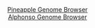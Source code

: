 <div id="Pineapple_Genome_Browser" align="center">
  <a href="https://igv.org/app/?sessionURL=blob:zZNdb5swGEb_i6VUm0T4DBCQqok2lKWJUtKMkrWqkEMMsQo2tR1IGuW_z6027WaVmotNk7gwrwx.nsPhAFrEOKYE.MBUDVs1DKAAvqHdAtZNhWawRhz4Baw4UgBDBWKI5Aj4B1BALmByO5VPboRouK9pWDT9GpKSqtxSYQ1fKIEdV3Naa5e0quCKMigo49oFgy3VcNn2O7SCTaPKsy3V1tZQQA1WzYYSTrUGkTLr5PuyX6OsRITWKKu3lcBvATKZR2ZcqwX8EqSLIM8R5xO0H6_Pg8k4uLPC5D5yLu.Tm69p4qRnC1wSKLYMnd_DeORMi1HQBt3yeuWJ3SzumReePct75tX3njU6C3cNZoifG67hWvrAM10JB5M12v1PveWFT.y.YJNxhC6j4VN6k9oL2bcsbsd3T3MevtN8CI4KqGi.lTaAfMNc39AVS3cU23T6r0tjqOi6J_kwioH_8KgAwWD.JLc_HIDYN9IZwNHz9k0fBVC2Rgz4fU_XXcPzTHvgDnTPM47KAWxZ9ffgXiW3nqubgWk6WYErIYVeZ5w0XIWEqG1eqOXLqTQlv8E1hUtrFNrzbpYOpt8SO7qKozjq3qGpAHn42yeUVT.S6Z.Y95Egqlidqlu0DAbP8YQF8.d5zNzEuR7LPy0MkQQX34V_RPSq0ml4CspqKOR.OZG3P51rIcOQCDloMccrXGGxTyVJ2gHfMC2pLshpRaWLgJWrT7qiK4atf_6tqHV8PP4A">Pineapple Genome Browser</a>
</div>
<div id="Alphonso_Genome_Browser" align="center">
  <a href="https://igv.org/app/?sessionURL=blob:zZJda9swGEb_i6BlA8efSRwbynDTJk2z9Su4aVOKkW3Z1ipLqiTbTUL..9SysZsVmouNgUHSiyw979HZghYJiRkFIXBNZ2A6DjCArFi3gDUn6ALWSIKwgEQiAwhUIIFohkC4BQWUCsY3X_WflVJchpaFFe_VkJbMlJ4Ja7hhFHbSzFhtjRkhMGUCKiakdSxgyyxctr0OpZBzU9_tmQMrhwpakPCKUcksjmiZdPq85FcpKRFlNUrqhij8FiDReXTG3Czgl2i5iLIMSTlH61l.FM1n0a13Gq.mw_EqvjxbxsPl4QKXFKpGoKMpGayacZnHy_tMXHUDguHpuKv8VRodeCeHpy8cCySPHN_xPbs_Cl7BYJqjl_.pZ_3hPfuWap7BA_f4wJ34w7b_0nTf6N1kU43XF5PjWL7T.84AhGWNdgFklfBDxzY8e2gM3GHvdeqMDNsONCHBMAgfHg2gBMye9PaHLVBrro0BEj03b_IYgIkcCRD2Atv2nSBwB32_bweBszO2oBHk7.GdxDeBb7uR6w6TAhOldc4TSbk0IaVmmxVmudmT5.h7fB49Y41zdnZb6eGEl7eXM65nm.maBKM_EnU1BR3g7SF1ux_J9U_8.0gQU6X7Sre6SBdXjbZuIhdjPUyv7p_6d7ydX18v.Iy9i2g_PAUTNVR6v67o5U_vWigwpEoXWixxiglW66UmyToQOq6n9QUZI0z7CESZfrIN23AG9uffmnq7x90P">Alphonso Genome Browser</a>
</div>
